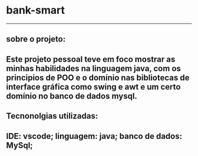 # bank-smart
--------------------------------
## sobre o projeto:
  Este projeto pessoal teve em foco mostrar as minhas habilidades na linguagem java, com os principios de POO e o domínio nas bibliotecas de interface gráfica como swing e awt e um certo domínio no banco de dados mysql. 
--------------------------------
## Tecnonolgias utilizadas: 
  IDE: vscode;
  linguagem: java;
  banco de dados: MySql;
---------------------------------

